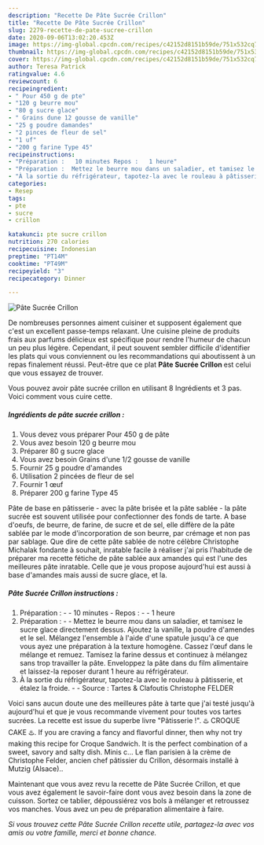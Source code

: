 ```yaml
---
description: "Recette De Pâte Sucrée Crillon"
title: "Recette De Pâte Sucrée Crillon"
slug: 2279-recette-de-pate-sucree-crillon
date: 2020-09-06T13:02:20.453Z
image: https://img-global.cpcdn.com/recipes/c42152d8151b59de/751x532cq70/pate-sucree-crillon-photo-principale-de-la-recette.jpg
thumbnail: https://img-global.cpcdn.com/recipes/c42152d8151b59de/751x532cq70/pate-sucree-crillon-photo-principale-de-la-recette.jpg
cover: https://img-global.cpcdn.com/recipes/c42152d8151b59de/751x532cq70/pate-sucree-crillon-photo-principale-de-la-recette.jpg
author: Teresa Patrick
ratingvalue: 4.6
reviewcount: 6
recipeingredient:
- " Pour 450 g de pte"
- "120 g beurre mou"
- "80 g sucre glace"
- " Grains dune 12 gousse de vanille"
- "25 g poudre damandes"
- "2 pinces de fleur de sel"
- "1 uf"
- "200 g farine Type 45"
recipeinstructions:
- "Préparation :   10 minutes Repos :   1 heure"
- "Préparation :  Mettez le beurre mou dans un saladier, et tamisez le sucre glace directement dessus. Ajoutez la vanille, la poudre d&#39;amendes et le sel. Mélangez l&#39;ensemble à l&#39;aide d&#39;une spatule jusqu&#39;à ce que vous ayez une préparation à la texture homogène. Cassez l&#39;œuf dans le mélange et remuez. Tamisez la farine dessus et continuez à mélangez sans trop travailler la pâte. Enveloppez la pâte dans du film alimentaire et laissez-la reposer durant 1 heure au réfrigérateur."
- "À la sortie du réfrigérateur, tapotez-la avec le rouleau à pâtisserie, et étalez la froide.  Source : Tartes &amp; Clafoutis Christophe FELDER"
categories:
- Resep
tags:
- pte
- sucre
- crillon

katakunci: pte sucre crillon 
nutrition: 270 calories
recipecuisine: Indonesian
preptime: "PT14M"
cooktime: "PT49M"
recipeyield: "3"
recipecategory: Dinner

---
```



![Pâte Sucrée Crillon](https://img-global.cpcdn.com/recipes/c42152d8151b59de/751x532cq70/pate-sucree-crillon-photo-principale-de-la-recette.jpg)

De nombreuses personnes aiment cuisiner et supposent également que c'est un excellent passe-temps relaxant. Une cuisine pleine de produits frais aux parfums délicieux est spécifique pour rendre l'humeur de chacun un peu plus légère. Cependant, il peut souvent sembler difficile d'identifier les plats qui vous conviennent ou les recommandations qui aboutissent à un repas finalement réussi. Peut-être que ce plat <strong> Pâte Sucrée Crillon </strong> est celui que vous essayez de trouver.

<!--inarticleads1-->

Vous pouvez avoir pâte sucrée crillon en utilisant 8 Ingrédients et 3 pas. Voici comment vous cuire cette.

##### Ingrédients de pâte sucrée crillon :

1. Vous devez vous préparer  Pour 450 g de pâte
1. Vous avez besoin 120 g beurre mou
1. Préparer 80 g sucre glace
1. Vous avez besoin  Grains d&#39;une 1/2 gousse de vanille
1. Fournir 25 g poudre d&#39;amandes
1. Utilisation 2 pincées de fleur de sel
1. Fournir 1 œuf
1. Préparer 200 g farine Type 45


Pâte de base en pâtisserie - avec la pâte brisée et la pâte sablée - la pâte sucrée est souvent utilisée pour confectionner des fonds de tarte. A base d&#39;oeufs, de beurre, de farine, de sucre et de sel, elle diffère de la pâte sablée par le mode d&#39;incorporation de son beurre, par crémage et non pas par sablage. Que dire de cette pâte sablée de notre célèbre Christophe Michalak fondante à souhait, inratable facile à réaliser j&#39;ai pris l&#39;habitude de préparer ma recette fétiche de pâte sablée aux amandes qui est l&#39;une des meilleures pâte inratable. Celle que je vous propose aujourd&#39;hui est aussi à base d&#39;amandes mais aussi de sucre glace, et la. 

<!--inarticleads2-->

##### Pâte Sucrée Crillon instructions :

1. Préparation :  -  - 10 minutes - Repos :  -  - 1 heure
1. Préparation : -  - Mettez le beurre mou dans un saladier, et tamisez le sucre glace directement dessus. Ajoutez la vanille, la poudre d&#39;amendes et le sel. Mélangez l&#39;ensemble à l&#39;aide d&#39;une spatule jusqu&#39;à ce que vous ayez une préparation à la texture homogène. Cassez l&#39;œuf dans le mélange et remuez. Tamisez la farine dessus et continuez à mélangez sans trop travailler la pâte. Enveloppez la pâte dans du film alimentaire et laissez-la reposer durant 1 heure au réfrigérateur.
1. À la sortie du réfrigérateur, tapotez-la avec le rouleau à pâtisserie, et étalez la froide. -  - Source : Tartes &amp; Clafoutis Christophe FELDER


Voici sans aucun doute une des meilleures pâte à tarte que j&#39;ai testé jusqu&#39;à aujourd&#39;hui et que je vous recommande vivement pour toutes vos tartes sucrées. La recette est issue du superbe livre &#34;Pâtisserie !&#34;. ♨️ CROQUE CAKE ♨️. If you are craving a fancy and flavorful dinner, then why not try making this recipe for Croque Sandwich. It is the perfect combination of a sweet, savory and salty dish. Minis c… Le flan parisien à la crème de Christophe Felder, ancien chef pâtissier du Crillon, désormais installé à Mutzig (Alsace).. 

<!--inarticleads1-->

<p>
Maintenant que vous avez revu la recette de Pâte Sucrée Crillon, et que vous avez également le savoir-faire dont vous avez besoin dans la zone de cuisson. Sortez ce tablier, dépoussiérez vos bols à mélanger et retroussez vos manches. Vous avez un peu de préparation alimentaire à faire.
</p>

<p>
<i>Si vous trouvez cette Pâte Sucrée Crillon recette utile, partagez-la avec vos amis ou votre famille, merci et bonne chance.</i>
</p>
